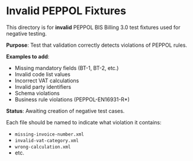 # Invalid PEPPOL Fixtures

This directory is for **invalid** PEPPOL BIS Billing 3.0 test fixtures used for negative testing.

**Purpose**: Test that validation correctly detects violations of PEPPOL rules.

**Examples to add**:
- Missing mandatory fields (BT-1, BT-2, etc.)
- Invalid code list values
- Incorrect VAT calculations
- Invalid party identifiers
- Schema violations
- Business rule violations (PEPPOL-EN16931-R*)

**Status**: Awaiting creation of negative test cases.

Each file should be named to indicate what violation it contains:
- `missing-invoice-number.xml`
- `invalid-vat-category.xml`
- `wrong-calculation.xml`
- etc.
